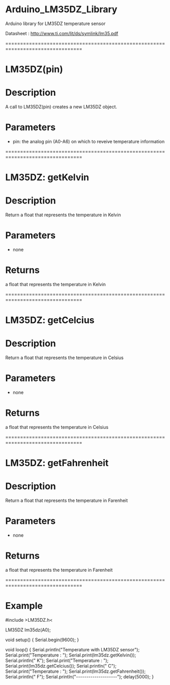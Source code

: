 # Arduino_LM35DZ_Library
Arduino library for LM35DZ temperature sensor

Datasheet : http://www.ti.com/lit/ds/symlink/lm35.pdf

================================================================================
# LM35DZ(pin)
# Description
A call to LM35DZ(pin) creates a new LM35DZ object.
# Parameters
- pin: the analog pin (A0-A6) on which to reveive temperature information

================================================================================
# LM35DZ: getKelvin
# Description
Return a float that represents the temperature in Kelvin
# Parameters
- none
# Returns
a float that represents the temperature in Kelvin

================================================================================
# LM35DZ: getCelcius
# Description
Return a float that represents the temperature in Celsius
# Parameters
- none
# Returns
a float that represents the temperature in Celsius

================================================================================
# LM35DZ: getFahrenheit
# Description
Return a float that represents the temperature in Farenheit
# Parameters
- none
# Returns
a float that represents the temperature in Farenheit

================================================================================
# Example

#include &gt;LM35DZ.h&lt;

LM35DZ lm35dz(A0);

void setup() {
  Serial.begin(9600);
}

void loop() {
  Serial.println("Temperature with LM35DZ sensor");
  Serial.print("Temperature : ");
  Serial.print(lm35dz.getKelvin());
  Serial.println(" K");
  Serial.print("Temperature : ");
  Serial.print(lm35dz.getCelcius());
  Serial.println(" C");
  Serial.print("Temperature : ");
  Serial.print(lm35dz.getFahrenheit());
  Serial.println(" F");
  Serial.println("--------------------");
  delay(5000);
}
